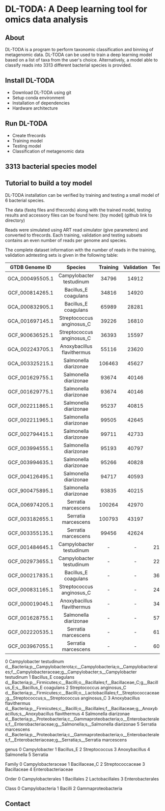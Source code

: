 # DL-TODA: A Deep learning tool for omics data analysis

## About
DL-TODA is a program to perform taxonomic classification and binning of metagenomic data. 
DL-TODA can be used to train a deep learning model based on a list of taxa from the user's choice.
Alternatively, a model able to classify reads into 3313 different bacterial species is provided.

## Install DL-TODA
- Download DL-TODA using git
- Setup conda environment
- Installation of dependencies
- Hardware architecture

## Run DL-TODA
- Create tfrecords
- Training model
- Testing model
- Classification of metagenomic data

## 3313 bacterial species model

## Tutorial to build a toy model
DL-TODA installation can be verified by training and testing a small model of 6 bacterial species.

The data (fastq files and tfrecords) along with the trained model, testing results and accessory files can be found here: [toy model] (github link to directory)

Reads were simulated using ART read simulator (give parameters) and converted to tfrecords. Each training, validation and testing subsets contains an even number of reads per genome and species. 

The complete dataset information with the number of reads in the training, validation adntesting sets is given in the following table:

| GTDB Genome ID | Species | Training | Validation | Testing |
|:------:|:-------:|:--------:|:----------:|:-------:|
|GCA_000495505.1| Campylobacter testudinum |   34796  |   14912    |    -    |
|GCF_000814265.1| Bacillus_E coagulans |   34816  |   14920    |    -    |
|GCA_000832905.1| Bacillus_E coagulans |   65989  |   28281    |    -    |
|GCA_001697145.1|Streptococcus anginosus_C|39226|16810|-|
|GCF_900636525.1|Streptococcus anginosus_C| 36393|   15597|-|
|GCA_002243705.1|Anoxybacillus flavithermus| 55116 |  23620|-|
|GCA_003325215.1|Salmonella diarizonae| 106463 | 45627|-|
|GCF_001629755.1|Salmonella diarizonae| 93674  | 40146|-|
|GCF_001629775.1|Salmonella diarizonae| 93674  | 40146|-|
|GCF_002211865.1|Salmonella diarizonae| 95237  | 40815|-|
|GCF_002211965.1|Salmonella diarizonae| 99505  | 42645|-|
|GCF_002794415.1|Salmonella diarizonae| 99711  | 42733|-|
|GCF_003994555.1|Salmonella diarizonae| 95193  | 40797|-|
|GCF_003994635.1|Salmonella diarizonae| 95266  | 40828|-|
|GCF_004126495.1|Salmonella diarizonae| 94717  | 40593|-|
|GCF_900475895.1|Salmonella diarizonae| 93835  | 40215|-|
|GCA_006974205.1|Serratia marcescens| 100264 | 42970|-|
|GCF_003182655.1|Serratia marcescens| 100793 | 43197|-|
|GCF_003355135.1|Serratia marcescens| 99456  | 42624|-|
|GCF_001484645.1|Campylobacter testudinum|-|-| 21828|
|GCF_002973655.1|Campylobacter testudinum|-|-| 22362|
|GCF_000217835.1|Bacillus_E coagulans |-|-| 36862|
|GCF_000831165.1|Streptococcus anginosus_C|-|-| 24436|
|GCF_000019045.1|Anoxybacillus flavithermus|-|-| 34158|
|GCF_001628755.1|Salmonella diarizonae|-|-| 57352|
|GCF_002220535.1|Serratia marcescens|-|-| 61860|
|GCF_003967055.1|Serratia marcescens|-|-|60862|



0 Campylobacter testudinum d__Bacteria;p__Campylobacterota;c__Campylobacteria;o__Campylobacterales;f__Campylobacteraceae;g__Campylobacter;s__Campylobacter testudinum
1 Bacillus_E coagulans d__Bacteria;p__Firmicutes;c__Bacilli;o__Bacillales;f__Bacillaceae_C;g__Bacillus_E;s__Bacillus_E coagulans
2 Streptococcus anginosus_C d__Bacteria;p__Firmicutes;c__Bacilli;o__Lactobacillales;f__Streptococcaceae;g__Streptococcus;s__Streptococcus anginosus_C
3 Anoxybacillus flavithermus d__Bacteria;p__Firmicutes;c__Bacilli;o__Bacillales;f__Bacillaceae;g__Anoxybacillus;s__Anoxybacillus flavithermus
4 Salmonella diarizonae d__Bacteria;p__Proteobacteria;c__Gammaproteobacteria;o__Enterobacterales;f__Enterobacteriaceae;g__Salmonella;s__Salmonella diarizonae
5 Serratia marcescens d__Bacteria;p__Proteobacteria;c__Gammaproteobacteria;o__Enterobacterales;f__Enterobacteriaceae;g__Serratia;s__Serratia marcescens

genus
0 Campylobacter
1 Bacillus_E
2 Streptococcus
3 Anoxybacillus
4 Salmonella
5 Serratia

Family
0 Campylobacteraceae
1 Bacillaceae_C
2 Streptococcaceae
3 Bacillaceae
4 Enterobacteriaceae

Order
0 Campylobacterales
1 Bacillales
2 Lactobacillales
3 Enterobacterales

Class
0 Campylobacteria
1 Bacilli
2 Gammaproteobacteria


## Contact
